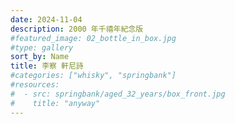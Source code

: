 ```yaml
---
date: 2024-11-04
description: 2000 年千禧年紀念版
#featured_image: 02_bottle_in_box.jpg
#type: gallery
sort_by: Name
title: 李察 軒尼詩
#categories: ["whisky", "springbank"]
#resources:
#  - src: springbank/aged_32_years/box_front.jpg
#    title: "anyway"
---
```

